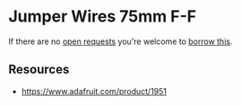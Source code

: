 # Jumper Wires 75mm F-F
If there are no [open requests](../../../../issues?q=is%3Aissue+is%3Aopen+%22Jumper+Wires+75mm+F-F%22+in%3Atitle) you're welcome to [borrow this](../../../../issues/new?title=Borrow+request+for+Jumper+Wires+75mm+F-F&body=1+piece+of+%5Bthis%5D%28..%2Fblob%2Fmain%2F.%2FParts%2FWires%2FJumper_Wires_75mm_F-F.md%29+for+~2+weeks.).

## Resources
- https://www.adafruit.com/product/1951
